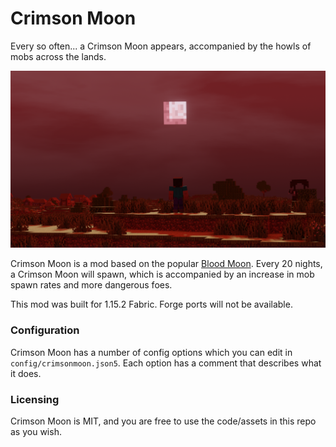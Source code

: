 # Crimson Moon
Every so often... a Crimson Moon appears, accompanied by the howls of mobs across the lands.

![](resources/crimsonmoon.png)

Crimson Moon is a mod based on the popular [Blood Moon](https://terraria.gamepedia.com/Blood_Moon). Every 20 nights, a Crimson Moon will spawn, which is accompanied by an increase in mob spawn rates and more dangerous foes.

This mod was built for 1.15.2 Fabric. Forge ports will not be available.

### Configuration
Crimson Moon has a number of config options which you can edit in `config/crimsonmoon.json5`. Each option has a comment that describes what it does.


### Licensing
Crimson Moon is MIT, and you are free to use the code/assets in this repo as you wish.
